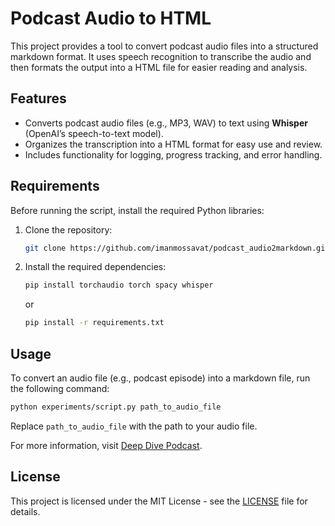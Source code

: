 # Podcast Audio to HTML

This project provides a tool to convert podcast audio files into a structured markdown format. It uses speech recognition to transcribe the audio and then formats the output into a HTML file for easier reading and analysis.

## Features

- Converts podcast audio files (e.g., MP3, WAV) to text using **Whisper** (OpenAI’s speech-to-text model).
- Organizes the transcription into a HTML format for easy use and review.
- Includes functionality for logging, progress tracking, and error handling.

## Requirements

Before running the script, install the required Python libraries:

1. Clone the repository:
   ```bash
   git clone https://github.com/imanmossavat/podcast_audio2markdown.git
   ```

2. Install the required dependencies:
   ```bash
   pip install torchaudio torch spacy whisper
   ```
   or 
   ```bash
   pip install -r requirements.txt
   ```

## Usage

To convert an audio file (e.g., podcast episode) into a markdown file, run the following command:

```bash
python experiments/script.py path_to_audio_file
```

Replace `path_to_audio_file` with the path to your audio file.

For more information, visit [Deep Dive Podcast](https://deepdivepod.eu).


## License

This project is licensed under the MIT License - see the [LICENSE](LICENSE) file for details.

